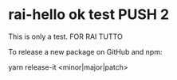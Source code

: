 # rai-hello ok test PUSH 2

This is only a test.
FOR RAI TUTTO

To release a new package on GitHub and npm:

yarn release-it <minor|major|patch>

